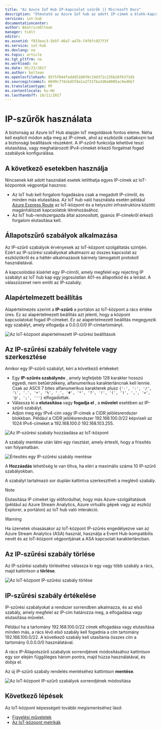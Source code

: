 ```yaml
---
title: "Az Azure IoT Hub IP-kapcsolat szűrők |} Microsoft Docs"
description: "Útmutató az Azure IoT hub az adott IP-címek a blokk-kapcsolatokat a szűrési IP-címet használ. Letilthatja egyes érkező kapcsolatokat vagy IP-címek tartományát."
services: iot-hub
documentationcenter: 
author: BeatriceOltean
manager: timlt
editor: 
ms.assetid: f833eac3-5b5f-46a7-a47b-f4f6fc927f3f
ms.service: iot-hub
ms.devlang: na
ms.topic: article
ms.tgt_pltfrm: na
ms.workload: na
ms.date: 05/23/2017
ms.author: boltean
ms.openlocfilehash: 85f5f044faddd5180f0c19d3f2c235b20f6373d5
ms.sourcegitcommit: 6699c77dcbd5f8a1a2f21fba3d0a0005ac9ed6b7
ms.translationtype: MT
ms.contentlocale: hu-HU
ms.lasthandoff: 10/11/2017
---
```

# <a name="use-ip-filters"></a>IP-szűrők használata

A biztonság az Azure IoT Hub alapján IoT megoldások fontos eleme. Néha kell explicit módon adja meg az IP-címek, ahol az eszközök csatlakozni tud a biztonsági beállítások részeként. A _IP-szűrő_ funkciója lehetővé teszi elutasítása, vagy meghatározott IPv4-címeket érkező forgalmat fogad szabályok konfigurálása.

## <a name="when-to-use"></a>A következő esetekben használja

Nincsenek két adott használati esetek letilthatja egyes IP-címek az IoT-központok végpontjai hasznos:

- Az IoT hub kell forgalom fogadására csak a megadott IP-címről, és minden más elutasítása. Az IoT hub való használata esetén például [Azure Express Route] az IoT-központ és a helyszíni infrastruktúra közötti magánhálózati kapcsolatok létrehozásához.
- Az IoT hub-rendszergazda által azonosított, gyanús IP-címekről érkező forgalom elutasítása kell.

## <a name="how-filter-rules-are-applied"></a>Állapotszűrő szabályok alkalmazása

Az IP-szűrő szabályok érvényesek az IoT-központ szolgáltatás szintjén. Ezért az IP-szűrési szabályokat alkalmazni az összes kapcsolat az eszközökről és a háttér-alkalmazások bármely támogatott protokoll használatával.

A kapcsolódási kísérlet egy IP-címről, amely megfelel egy rejecting IP szabályt az IoT hub kap egy jogosulatlan 401-es állapotkód és a leírást. A válaszüzenet nem említi az IP-szabály.

## <a name="default-setting"></a>Alapértelmezett beállítás

Alapértelmezés szerint a **IP-szűrő** a portálon az IoT-központ a rács értéke üres. Ez az alapértelmezett beállítás azt jelenti, hogy a központ kapcsolatokat fogad IP-címeket. Ez az alapértelmezett beállítás megegyezik egy szabályt, amely elfogadja a 0.0.0.0/0 IP-címtartományt.

![Az IoT-központ alapértelmezett IP-szűrési beállítások][img-ip-filter-default]

## <a name="add-or-edit-an-ip-filter-rule"></a>Az IP-szűrési szabály felvétele vagy szerkesztése

Amikor egy IP-szűrő szabályt, kéri a következő értékeket:

- Egy **IP-szűrés szabálynév** , amely legfeljebb 128 karakter hosszú egyedi, nem betűérzékeny, alfanumerikus karakterláncnak kell lennie. Csak az ASCII 7 bites alfanumerikus karakterek plusz `{'-', ':', '/', '\', '.', '+', '%', '_', '#', '*', '?', '!', '(', ')', ',', '=', '@', ';', '''}` elfogadottak.
- Válassza ki a **elutasítása** vagy **fogadja el** , a **művelet** esetében az IP-szűrő szabályt.
- Adjon meg egy IPv4-cím vagy IP-címek a CIDR jelölésrendszer blokkban. Például a CIDR jelölésrendszer 192.168.100.0/22 képviseli az 1024 IPv4-címeket a 192.168.100.0 192.168.103.255.

![Az IP-szűrési szabály hozzáadása az IoT-központ][img-ip-filter-add-rule]

A szabály mentése után látni egy riasztást, amely értesíti, hogy a frissítés van folyamatban.

![Értesítés egy IP-szűrési szabály mentése][img-ip-filter-save-new-rule]

A **Hozzáadás** lehetőség le van tiltva, ha eléri a maximális száma 10 IP-szűrő szabályokban.

A szabályt tartalmazó sor duplán kattintva szerkesztheti a meglévő szabály.

> [!NOTE]
> Elutasítása IP címeket így előfordulhat, hogy más Azure-szolgáltatások (például az Azure Stream Analytics, Azure virtuális gépek vagy az eszköz Explorer, a portálon) az IoT hub való interakció.

> [!WARNING]
> Ha üzenetek olvasásakor az IoT-központ IP-szűrés engedélyezve van az Azure Stream Analytics (ASA) használ, használja a Event Hub-kompatibilis nevét és az IoT-központ végpontjának a ASA kapcsolati karakterláncban.

## <a name="delete-an-ip-filter-rule"></a>Az IP-szűrési szabály törlése

Az IP-szűrési szabály törléséhez válassza ki egy vagy több szabály a rács, majd kattintson a **törlése**.

![Az IoT-központ IP-szűrési szabály törlése][img-ip-filter-delete-rule]

## <a name="ip-filter-rule-evaluation"></a>IP-szűrési szabály értékelése

IP-szűrési szabályokat a rendszer sorrendben alkalmazza, és az első szabály, amely megfelel az IP-cím határozza meg, a elfogadása vagy elutasítása művelet.

Például ha a tartomány 192.168.100.0/22 címek elfogadása vagy elutasítása minden más, a rács lévő első szabály kell fogadnia a cím tartomány 192.168.100.0/22. A következő szabály kell utasítania összes cím a tartomány 0.0.0.0/0 használatával.

A rács IP-Állapotszűrő szabályok sorrendjének módosításához kattintson egy sor elején függőleges három pontra, majd húzza használatával, és dobja el.

Az új IP-szűrő szabály rendelés mentéséhez kattintson **mentése**.

![Az IoT-központ IP-szűrő szabályok sorrendjének módosítása][img-ip-filter-rule-order]

## <a name="next-steps"></a>Következő lépések

Az IoT-központ képességeit további megismeréséhez lásd:

- [Figyelési műveletek][lnk-monitor]
- [Az IoT-központ metrikák][lnk-metrics]

<!-- Images -->
[img-ip-filter-default]: ./media/iot-hub-ip-filtering/ip-filter-default.png
[img-ip-filter-add-rule]: ./media/iot-hub-ip-filtering/ip-filter-add-rule.png
[img-ip-filter-save-new-rule]: ./media/iot-hub-ip-filtering/ip-filter-save-new-rule.png
[img-ip-filter-delete-rule]: ./media/iot-hub-ip-filtering/ip-filter-delete-rule.png
[img-ip-filter-rule-order]: ./media/iot-hub-ip-filtering/ip-filter-rule-order.png


<!-- Links -->

[IoT Hub developer guide]: iot-hub-devguide.md
[Azure Express Route]:  https://azure.microsoft.com/en-us/documentation/articles/expressroute-faqs/#supported-services

[lnk-monitor]: iot-hub-operations-monitoring.md
[lnk-metrics]: iot-hub-metrics.md
